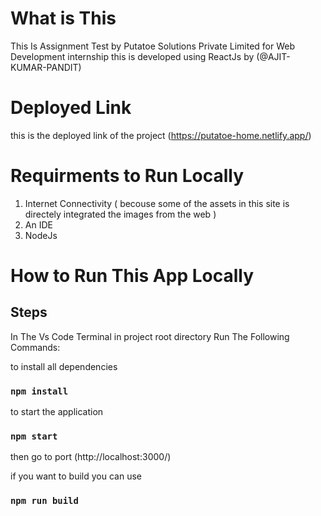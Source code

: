 # What is This

This Is Assignment Test by Putatoe Solutions Private Limited for Web Development internship
this is developed using ReactJs by (@AJIT-KUMAR-PANDIT)

# Deployed Link

this is the deployed link of the project 
(https://putatoe-home.netlify.app/)

# Requirments to Run Locally

1. Internet Connectivity ( becouse some of the assets in this site is directely integrated the images from the web )
2. An IDE
3. NodeJs

# How to Run This App Locally 

## Steps

In The Vs Code Terminal in project root directory Run The Following Commands:

to install all dependencies 

### `npm install`

to start the application

### `npm start`

then go to port (http://localhost:3000/)

if you want to build you can use

### `npm run build`
